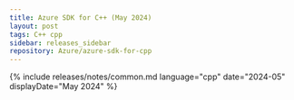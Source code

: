 ```yaml
---
title: Azure SDK for C++ (May 2024)
layout: post
tags: C++ cpp
sidebar: releases_sidebar
repository: Azure/azure-sdk-for-cpp
---
```

{% include releases/notes/common.md language="cpp" date="2024-05" displayDate="May 2024" %}